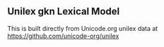 Unilex gkn Lexical Model
----------------------

This is built directly from Unicode.org unilex data at
https://github.com/unicode-org/unilex
